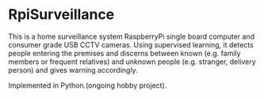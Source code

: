 # RpiSurveillance
This is a home surveillance system RaspberryPi single board computer and consumer grade USB
CCTV cameras. Using supervised learning, it detects people entering the premises and discerns
between known (e.g. family members or frequent relatives) and unknown people (e.g. stranger,
delivery person) and gives warning accordingly.

Implemented in Python.(ongoing hobby project).
